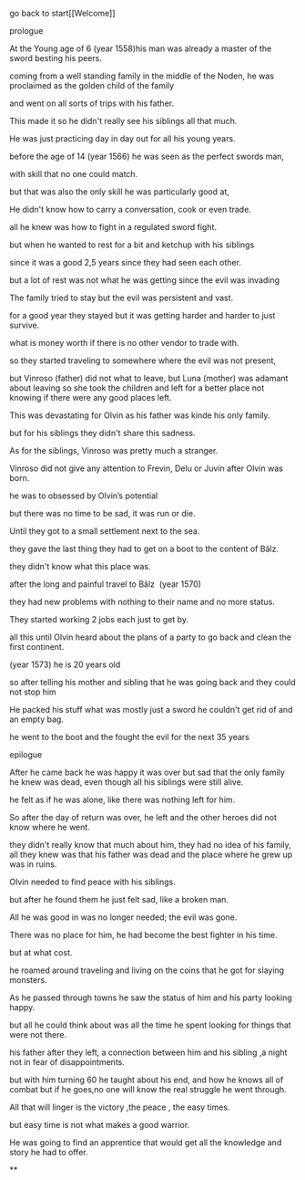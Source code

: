 go back to start[[Welcome]]

prologue

At the Young age of 6 (year 1558)his man was already a master of the sword besting his peers.

coming from a well standing family in the middle of the Noden, he was proclaimed as the golden child of the family 

and went on all sorts of trips with his father.

This made it so he didn't really see his siblings all that much.

He was just practicing day in day out for all his young years.

before the age of 14 (year 1566) he was seen as the perfect swords man,

with skill that no one could match.

but that was also the only skill he was particularly good at,

He didn't know how to carry a conversation, cook or even trade.

all he knew was how to fight in a regulated sword fight.

but when he wanted to rest for a bit and ketchup with his siblings

since it was a good 2,5 years since they had seen each other.

but a lot of rest was not what he was getting since the evil was invading 

The family tried to stay but the evil was persistent and vast.

for a good year they stayed but it was getting harder and harder to just survive.

what is money worth if there is no other vendor to trade with.

  

so they started traveling to somewhere where the evil was not present,

but Vinroso (father) did not what to leave, but Luna (mother) was adamant about leaving so she took the children and left for a better place not knowing if there were any good places left.

This was devastating for Olvin as his father was kinde his only family. 

but for his siblings they didn't share this sadness.

As for the siblings, Vinroso was pretty much a stranger.

Vinroso did not give any attention to Frevin, Delu or Juvin after Olvin was born.

he was to obsessed by Olvin’s potential

but there was no time to be sad, it was run or die.

Until they got to a small settlement next to the sea. 

  

they gave the last thing they had to get on a boot to the content of Bâlz.

they didn't know what this place was.

  

after the long and painful travel to Bâlz  (year 1570)

they had new problems with nothing to their name and no more status.

They started working 2 jobs each just to get by.

all this until Olvin heard about the plans of a party to go back and clean the first continent.

(year 1573) he is 20 years old

so after telling his mother and sibling that he was going back and they could not stop him

He packed his stuff what was mostly just a sword he couldn't get rid of and an empty bag.

he went to the boot and the fought the evil for the next 35 years

  

epilogue

After he came back he was happy it was over but sad that the only family he knew was dead, even though all his siblings were still alive.

he felt as if he was alone, like there was nothing left for him.

So after the day of return was over, he left and the other heroes did not know where he went.

they didn't really know that much about him, they had no idea of his family, all they knew was that his father was dead and the place where he grew up was in ruins.

Olvin needed to find peace with his siblings.

but after he found them he just felt sad, like a broken man.

All he was good in was no longer needed; the evil was gone.

There was no place for him, he had become the best fighter in his time.

but at what cost.

  

he roamed around traveling and living on the coins that he got for slaying monsters.

As he passed through towns he saw the status of him and his party looking happy.

but all he could think about was all the time he spent looking for things that were not there.

his father after they left, a connection between him and his sibling ,a night not in fear of disappointments.

  

but with him turning 60 he taught about his end, and how he knows all of combat but if he goes,no one will know the real struggle he went through.

All that will linger is the victory ,the peace , the easy times.

but easy time is not what makes a good warrior.

He was going to find an apprentice that would get all the knowledge and story he had to offer.

**